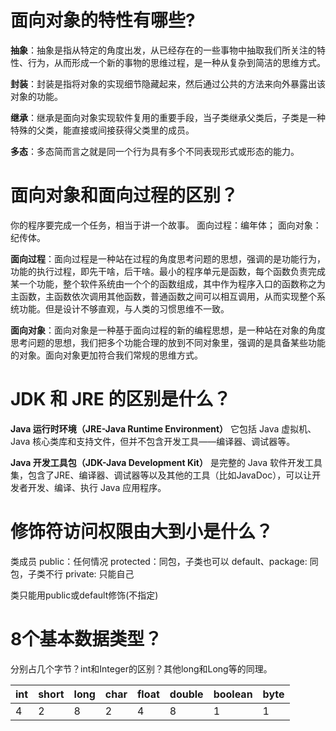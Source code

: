 ﻿# 面向对象的特性有哪些?

**抽象**：抽象是指从特定的角度出发，从已经存在的一些事物中抽取我们所关注的特性、行为，从而形成一个新的事物的思维过程，是一种从复杂到简洁的思维方式。

**封装**：封装是指将对象的实现细节隐藏起来，然后通过公共的方法来向外暴露出该对象的功能。

**继承**：继承是面向对象实现软件复用的重要手段，当子类继承父类后，子类是一种特殊的父类，能直接或间接获得父类里的成员。

**多态**：多态简而言之就是同一个行为具有多个不同表现形式或形态的能力。

# 面向对象和面向过程的区别？

你的程序要完成一个任务，相当于讲一个故事。
面向过程：编年体；
面向对象：纪传体。

**面向过程**：面向过程是一种站在过程的角度思考问题的思想，强调的是功能行为，功能的执行过程，即先干啥，后干啥。最小的程序单元是函数，每个函数负责完成某一个功能，整个软件系统由一个个的函数组成，其中作为程序入口的函数称之为主函数，主函数依次调用其他函数，普通函数之间可以相互调用，从而实现整个系统功能。但是设计不够直观，与人类的习惯思维不一致。

**面向对象**：面向对象是一种基于面向过程的新的编程思想，是一种站在对象的角度思考问题的思想，我们把多个功能合理的放到不同对象里，强调的是具备某些功能的对象。面向对象更加符合我们常规的思维方式。

# JDK 和 JRE 的区别是什么？

**Java 运行时环境（JRE-Java Runtime Environment）** 它包括 Java 虚拟机、Java 核心类库和支持文件，但并不包含开发工具——编译器、调试器等。

**Java 开发工具包（JDK-Java Development Kit）** 是完整的 Java 软件开发工具集，包含了JRE、编译器、调试器等以及其他的工具（比如JavaDoc），可以让开发者开发、编译、执行 Java 应用程序。

# 修饰符访问权限由大到小是什么？

类成员
public：任何情况
protected：同包，子类也可以
default、package: 同包，子类不行
private: 只能自己

类只能用public或default修饰(不指定)

# 8个基本数据类型？

分别占几个字节？int和Integer的区别？其他long和Long等的同理。

| int | short | long | char | float | double | boolean   | byte |
| --- | ----- | ---- | ---- | ----- | ------ | --------- | ---- |
| 4   | 2     | 8    | 2    | 4     | 8      | 1     | 1    |
